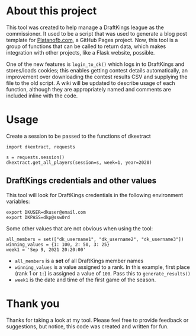 # About this project
This tool was created to help manage a DraftKings league as the commissioner. It used to be a script that was used to generate a blog post template for [Platanofb.com](https://platanofb.com), a GitHub Pages project. Now, this tool is a group of functions that can be called to return data, which makes integration with other projects, like a Flask website, possible. 

One of the new features is `login_to_dk()` which logs in to DraftKings and stores/loads cookies; this enables getting contest details automatically, an improvement over downloading the contest results CSV and supplying the file to the old script. A wiki will be updated to describe usage of each function, although they are appropriately named and comments are included inline with the code.

# Usage
Create a session to be passed to the functions of dkextract
```
import dkextract, requests

s = requests.session()
dkextract.get_all_players(session=s, week=1, year=2020)
```

## DraftKings credentials and other values
This tool will look for DraftKings credentials in the following environment variables:
```
export DKUSER=dkuser@email.com
export DKPASS=dkp@ssw0rd
```

Some other values that are not obvious when using the tool:
```
all_members = set(["dk_username1", "dk_username2", "dk_username3"])
winning_values = {1: 100, 2: 50, 3: 25}
week1 = 'Sep 9, 2021 20:20:00'
```
- `all_members` is a **set** of all DraftKings member names
- `winning_values` is a value assigned to a rank. In this example, first place (rank 1 or `1:`) is assigned a value of `100`. Pass this to `generate_results()`
- `week1` is the date and time of the first game of the season.

# Thank you
Thanks for taking a look at my tool. Please feel free to provide feedback or suggestions, but notice, this code was created and written for fun.